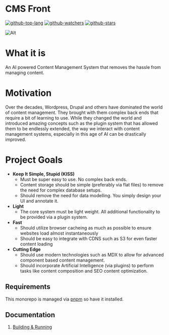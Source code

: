 
# CMS Front
[![github-top-lang](https://img.shields.io/github/languages/top/mugendi/cmsfront-monorepo?style=social&logo=github)](https://github.com/mugendi/cmsfront-monorepo)
[![github-watchers](https://img.shields.io/github/watchers/mugendi/cmsfront-monorepo?label=Watch&style=social&logo=github)](https://github.com/mugendi/cmsfront-monorepo)
[![github-stars](https://img.shields.io/github/stars/mugendi/cmsfront-monorepo?style=social&logo=github)](https://github.com/mugendi/cmsfront-monorepo)


![Alt](https://repobeats.axiom.co/api/embed/c556ad39e5a96921e764a4187e202c8d78ab41e4.svg "Repobeats analytics image")

# What it is
An AI powered Content Management System that removes the hassle from managing content.

# Motivation
Over the decades, Wordpress, Drupal and others have dominated the world of content management. They brought with them complex back ends that require a bit of learning to use. While they changed the world and introduced amazing concepts such as the plugin system that has allowed them to be endlessly extended, the way we interact with content management systems, especially in this age of AI can be drastically improved.

# Project Goals

- **Keep It Simple, Stupid (KISS)**
    - Must be super easy to use. No complex back ends.
    - Content storage should be simple (preferably via flat files) to remove the need for complex database setups.
    - Should remove the need for data modelling. You simply design your UI and annotate it.
- **Light**
    - The core system must be light weight. All additional functionality to be provided via a plugin system.
- **Fast**
    - Should utilize browser cacheing as much as possible to ensure websites load almost instantaneously
    - Should be easy to integrate with CDNS such as S3 for even faster content loading
- **Cutting Edge**
    - Should use modern technologies such as MDX to allow for advanced component based content management.
    - Should incorporate Artificial Intelligence (via plugins) to perform tasks like content composition and SEO content optimization.

## Requirements
This monorepo is managed via [pnpm](https://www.npmjs.com/package/pnpm) so have it installed. 

## Documentation

1. [Building & Running](/docs/building.md)
    
